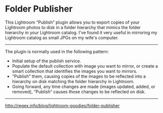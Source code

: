 # Folder Publisher

This Lightroom “Publish” plugin allows you to export copies of your Lightroom photos to disk in a folder hierarchy that mimics the folder hierarchy in your Lightroom catalog. I've found it very useful in mirroring my Lightroom catalog as small JPGs on my wife's computer.

---
The plugin is normally used in the following pattern:

- Initial setup of the publish service.
- Populate the default collection with image you want to mirror, or create a smart collection that identifies the images you want to mirrors.
- “Publish” them, causing copies of the images to be reflected into a hierarchy on disk matching the folder hierarchy in Lightroom.
- Going forward, any time changes are made (images updated, added, or removed), “Publish” causes those changes to be reflected on disk.
---

http://regex.info/blog/lightroom-goodies/folder-publisher
